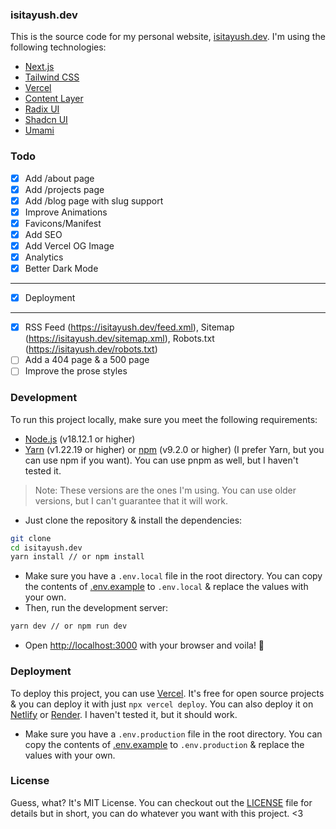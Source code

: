 [LICENSE]: ./LICENSE.md
[.env.example]: .example.env
### isitayush.dev

This is the source code for my personal website, [isitayush.dev](https://isitayush.dev). I'm using the following technologies:

  * [Next.js](https://nextjs.org/)
  * [Tailwind CSS](https://tailwindcss.com/)
  * [Vercel](https://vercel.com/)
  * [Content Layer](https://www.contentlayer.dev/)
  * [Radix UI](https://www.radix-ui.com/)
  * [Shadcn UI](https://ui.shadcn.com/)
  * [Umami](https://umami.is/)

### Todo

- [x] Add /about page
- [x] Add /projects page
- [x] Add /blog page with slug support
- [x] Improve Animations
- [x] Favicons/Manifest
- [x] Add SEO
- [X] Add Vercel OG Image
- [x] Analytics
- [x] Better Dark Mode 
---
- [x] Deployment
---
- [x] RSS Feed (https://isitayush.dev/feed.xml), Sitemap (https://isitayush.dev/sitemap.xml), Robots.txt (https://isitayush.dev/robots.txt)
- [ ] Add a 404 page & a 500 page
- [ ] Improve the prose styles

### Development

To run this project locally, make sure you meet the following requirements:

  * [Node.js](https://nodejs.org/en/) (v18.12.1 or higher)
  * [Yarn](https://yarnpkg.com/) (v1.22.19 or higher) or [npm](https://www.npmjs.com/) (v9.2.0 or higher) (I prefer Yarn, but you can use npm if you want). You can use pnpm as well, but I haven't tested it.

> Note: These versions are the ones I'm using. You can use older versions, but I can't guarantee that it will work.
  
- Just clone the repository & install the dependencies:
```bash
git clone
cd isitayush.dev
yarn install // or npm install
```
- Make sure you have a `.env.local` file in the root directory. You can copy the contents of [.env.example] to `.env.local` & replace the values with your own.
- Then, run the development server:
```bash
yarn dev // or npm run dev
```
- Open [http://localhost:3000](http://localhost:3000) with your browser and voila! :tada:


### Deployment

To deploy this project, you can use [Vercel](https://vercel.com/). It's free for open source projects & you can deploy it with just `npx vercel deploy`. You can also deploy it on [Netlify](https://www.netlify.com/) or [Render](https://render.com/). I haven't tested it, but it should work.

- Make sure you have a `.env.production` file in the root directory. You can copy the contents of [.env.example] to `.env.production` & replace the values with your own.

### License

Guess, what? It's MIT License. You can checkout out the [LICENSE] file for details but in short, you can do whatever you want with this project. <3